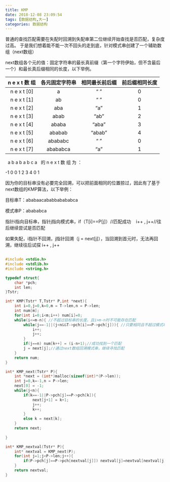 ```yaml
---
title: KMP
date: 2018-12-08 23:09:54
tags: [数据结构,大一]
categories: 数据结构
---
```

普通的查找匹配需要在失配时回溯到失配串第二位继续开始查找是否匹配，复杂度过高。
于是我们想着能不能一次不回头的走到底，针对模式串创建了一个辅助数组（next数组）
<!-- More -->
next数组各个元的值：固定字符串的最长真前缀（第一个字符伊始，但不含最后一个）和最长真后缀相同的长度，以下举例。


n e x t 数 组 |	各元固定字符串 | 相同最长前后缀 | 前后缀相同长度
:----:|:----:|:----:|:----: 
n e x t [0] | a	| “ ” |0
n e x t [1]	| ab | “ ” | 0
n e x t [2]	| aba | “a” | 1
n e x t [3]	| abab | “ab” | 2
n e x t [4]	| ababa	| “aba”	| 3
n e x t [5]	| ababab | “abab” | 4
n e x t [6]	| abababc | “ ”	| 0
n e x t [7]	| abababca | “a” | 1
  a b a b a b c a   的 n e x t 数 组 为 ：

-1 0 0 1 2 3 4 0 1

因为你的目标串没有必要完全回溯，可以把前面相同的位置掠过，因此有了基于next数组的KMP算法，以下举例：

目标串T：ababaacababbabababca

模式串P：abababca



指针i指向目标串，指针j指向模式串，if（T[i]==P[j]）//匹配成功    i++ , j++//往后继续尝试是否匹配

如果失配，i指针不回溯，j指针回溯（j = next[j]），当回溯到首元时，无法再回溯，继续往后试探 i++ , j++

```C
​
#include <stdio.h>
#include <stdlib.h>
#include <string.h>

typedef struct{
	char *pch;
	int len;
}Tstr;

int* KMP(Tstr* T,Tstr* P,int *next){
	int i=0,j=0,k=0,m = T->len,n = P->len;
	int num[m];
	for(int i=0;i<m;i++) num[i]=0;
	while(i<=m-n){ //不超过目标串的长度，且i>m-n时不可能存在匹配
		while(j==-1||(j<n&&T->pch[i]==P->pch[j])){ //只要相同且不超过模式串长度就继续往前走
			i++;
			j++;
		}
		if(j==n) num[k++] = (i-n+1);//成功找到一个匹配
		j = next[j];//通过next数组回溯模式串，继续寻找匹配
	}
	return num;
}

int* KMP_next(Tstr* P){
	int *next = (int*)malloc(sizeof(int)*(P->len));
	int j=0,k=-1,n = P->len;
	next[0] = -1;
	while(j<n){
		if(k==-1||P->pch[j]==P->pch[k]){
			next[j+1] = k+1;
			j++;
			k++;
		}
		else k = next[k];
	}
	return next;
	
}

int* KMP_nextval(Tstr* P){
	int* nextval = KMP_next(P);
	for(int j=1;j<P->len;j++){
		if(P->pch[j]==P->pch[nextval[j]]) nextval[j]=nextval[nextval[j]];
	}
	return nextval;
}
```

